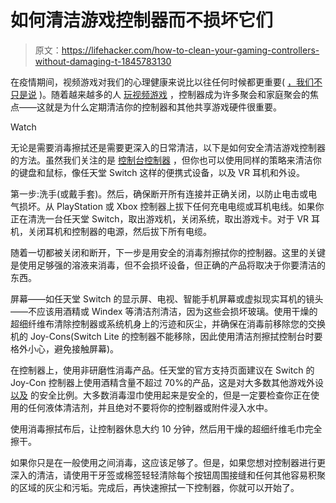 # 如何清洁游戏控制器而不损坏它们

> 原文：<https://lifehacker.com/how-to-clean-your-gaming-controllers-without-damaging-t-1845783130>

在疫情期间，视频游戏对我们的心理健康来说比以往任何时候都更重要( [，我们不只是说](https://lifehacker.com/actually-video-games-can-be-beneficial-to-your-mental-1845738787) )。随着越来越多的人 [玩视频游戏](https://offspring.lifehacker.com/how-to-play-assassin-s-creed-valhalla-in-dad-mode-1845701774) ，控制器成为许多聚会和家庭聚会的焦点——这就是为什么定期清洁你的控制器和其他共享游戏硬件很重要。

Watch

无论是需要消毒擦拭还是需要更深入的日常清洁，以下是如何安全清洁游戏控制器的方法。虽然我们关注的是 [控制台控制器](https://lifehacker.com/how-to-use-a-playstation-5-controller-with-steam-1845742247) ，但你也可以使用同样的策略来清洁你的键盘和鼠标，像任天堂 Switch 这样的便携式设备，以及 VR 耳机和外设。

第一步:洗手(或戴手套)。然后，确保断开所有连接并正确关闭，以防止电击或电气损坏。从 PlayStation 或 Xbox 控制器上拔下任何充电电缆或耳机电线。如果你正在清洗一台任天堂 Switch，取出游戏机，关闭系统，取出游戏卡。对于 VR 耳机，关闭耳机和控制器的电源，然后拔下所有电缆。

随着一切都被关闭和断开，下一步是用安全的消毒剂擦拭你的控制器。这里的关键是使用足够强的溶液来消毒，但不会损坏设备，但正确的产品将取决于你要清洁的东西。

屏幕——如任天堂 Switch 的显示屏、电视、智能手机屏幕或虚拟现实耳机的镜头——不应该用酒精或 Windex 等清洁剂清洁，因为这些会损坏玻璃。使用干燥的超细纤维布清除控制器或系统机身上的污迹和灰尘，并确保在消毒前移除您的交换机的 Joy-Cons(Switch Lite 的控制器不能移除，因此使用清洁剂擦拭控制台时要格外小心，避免接触屏幕)。

在控制器上，使用非研磨性消毒产品。任天堂的官方支持页面建议在 Switch 的 Joy-Con 控制器上使用酒精含量不超过 70%的产品，这是对大多数其他游戏外设 [以及](https://help.irisvr.com/hc/en-us/articles/360046375674-Guidlines-for-Cleaning-your-VR-Headset) 的安全比例。大多数消毒湿巾使用起来是安全的，但是一定要检查你正在使用的任何液体清洁剂，并且绝对不要将你的控制器或附件浸入水中。

使用消毒擦拭布后，让控制器休息大约 10 分钟，然后用干燥的超细纤维毛巾完全擦干。



如果你只是在一般使用之间消毒，这应该足够了。但是，如果您想对控制器进行更深入的清洁，请使用干牙签或棉签轻轻清除每个按钮周围接缝和任何其他容易积聚的区域的灰尘和污垢。完成后，再快速擦拭一下控制器，你就可以开始了。